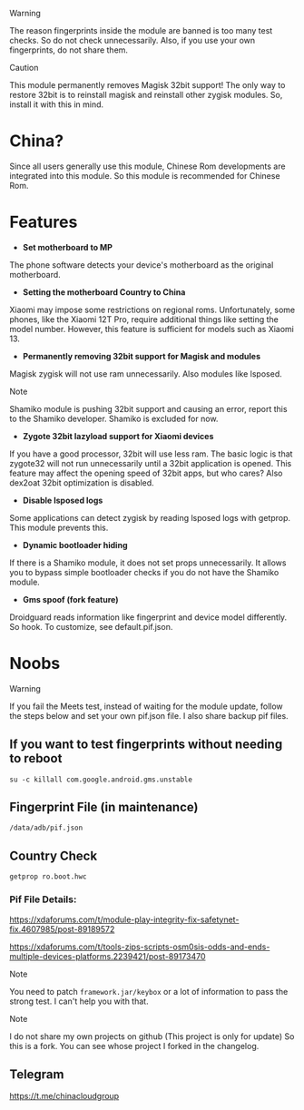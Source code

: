 > [!WARNING]
> The reason fingerprints inside the module are banned is too many test checks. So do not check unnecessarily. Also, if you use your own fingerprints, do not share them.

> [!CAUTION]
> This module permanently removes Magisk 32bit support! The only way to restore 32bit is to reinstall magisk and reinstall other zygisk modules. So, install it with this in mind.

# China?
Since all users generally use this module, Chinese Rom developments are integrated into this module. So this module is recommended for Chinese Rom.

# Features
+ **Set motherboard to MP**

The phone software detects your device's motherboard as the original motherboard.

+ **Setting the motherboard Country to China**

Xiaomi may impose some restrictions on regional roms. Unfortunately, some phones, like the Xiaomi 12T Pro, require additional things like setting the model number. However, this feature is sufficient for models such as Xiaomi 13.

+ **Permanently removing 32bit support for Magisk and modules**

Magisk zygisk will not use ram unnecessarily. Also modules like lsposed.
> [!NOTE]
> Shamiko module is pushing 32bit support and causing an error, report this to the Shamiko developer. Shamiko is excluded for now.

+ **Zygote 32bit lazyload support for Xiaomi devices**

If you have a good processor, 32bit will use less ram. The basic logic is that zygote32 will not run unnecessarily until a 32bit application is opened. This feature may affect the opening speed of 32bit apps, but who cares?
Also dex2oat 32bit optimization is disabled.

+ **Disable lsposed logs**

Some applications can detect zygisk by reading lsposed logs with getprop. This module prevents this.

+ **Dynamic bootloader hiding**

If there is a Shamiko module, it does not set props unnecessarily. It allows you to bypass simple bootloader checks if you do not have the Shamiko module.

+ **Gms spoof (fork feature)**

Droidguard reads information like fingerprint and device model differently. So hook.
To customize, see default.pif.json.

# Noobs
> [!WARNING]
> If you fail the Meets test, instead of waiting for the module update, follow the steps below and set your own pif.json file. I also share backup pif files.

## If you want to test fingerprints without needing to reboot
```
su -c killall com.google.android.gms.unstable
```

## Fingerprint File (in maintenance)
```
/data/adb/pif.json
```
## Country Check
```
getprop ro.boot.hwc
```

### Pif File Details:
https://xdaforums.com/t/module-play-integrity-fix-safetynet-fix.4607985/post-89189572

https://xdaforums.com/t/tools-zips-scripts-osm0sis-odds-and-ends-multiple-devices-platforms.2239421/post-89173470

> [!NOTE]
> You need to patch `framework.jar/keybox` or a lot of information to pass the strong test. I can't help you with that.

> [!NOTE]
> I do not share my own projects on github (This project is only for update) So this is a fork. You can see whose project I forked in the changelog.

## Telegram
https://t.me/chinacloudgroup
